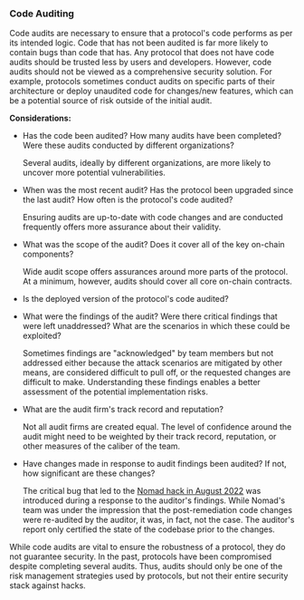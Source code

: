 ### Code Auditing

Code audits are necessary to ensure that a protocol's code performs as per its intended logic. Code that has not been audited is far more likely to contain bugs than code that has. Any protocol that does not have code audits should be trusted less by users and developers. However, code audits should not be viewed as a comprehensive security solution. For example, protocols sometimes conduct audits on specific parts of their architecture or deploy unaudited code for changes/new features, which can be a potential source of risk outside of the initial audit.

**Considerations:**

* Has the code been audited? How many audits have been completed? Were these audits conducted by different organizations?

    Several audits, ideally by different organizations, are more likely to uncover more potential vulnerabilities.

 * When was the most recent audit? Has the protocol been upgraded since the last audit? How often is the protocol's code audited? 

    Ensuring audits are up-to-date with code changes and are conducted frequently offers more assurance about their validity.

 * What was the scope of the audit? Does it cover all of the key on-chain components?

    Wide audit scope offers assurances around more parts of the protocol. At a minimum, however, audits should cover all core on-chain contracts. 

 * Is the deployed version of the protocol's code audited?

 * What were the findings of the audit? Were there critical findings that were left unaddressed? What are the scenarios in which these could be exploited?

    Sometimes findings are "acknowledged" by team members but not addressed either because the attack scenarios are mitigated by other means, are considered difficult to pull off, or the requested changes are difficult to make. Understanding these findings enables a better assessment of the potential implementation risks.

* What are the audit firm's track record and reputation?
 
    Not all audit firms are created equal. The level of confidence around the audit might need to be weighted by their track record, reputation, or other measures of the caliber of the team.

* Have changes made in response to audit findings been audited? If not, how significant are these changes?

    The critical bug that led to the [Nomad hack in August 2022](https://medium.com/nomad-xyz-blog/nomad-bridge-hack-root-cause-analysis-875ad2e5aacd) was introduced during a response to the auditor's findings. While Nomad's team was under the impression that the post-remediation code changes were re-audited by the auditor, it was, in fact, not the case. The auditor's report only certified the state of the codebase prior to the changes. 

While code audits are vital to ensure the robustness of a protocol, they do not guarantee security. In the past, protocols have been compromised despite completing several audits. Thus, audits should only be one of the risk management strategies used by protocols, but not their entire security stack against hacks.
